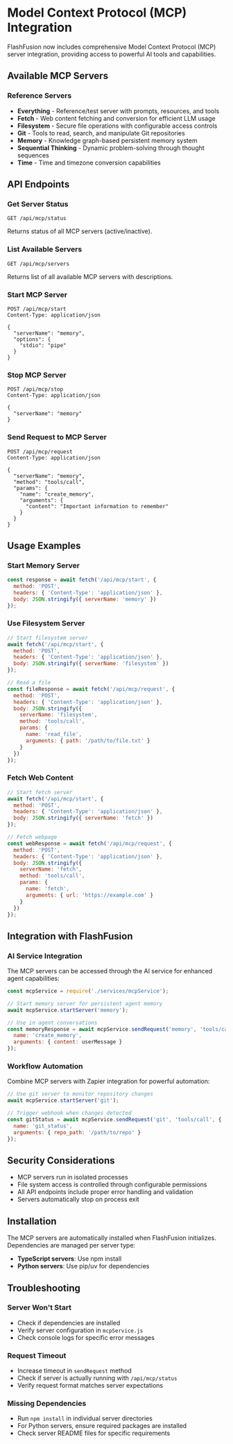 # Model Context Protocol (MCP) Integration

FlashFusion now includes comprehensive Model Context Protocol (MCP) server integration, providing access to powerful AI tools and capabilities.

## Available MCP Servers

### Reference Servers
- **Everything** - Reference/test server with prompts, resources, and tools
- **Fetch** - Web content fetching and conversion for efficient LLM usage  
- **Filesystem** - Secure file operations with configurable access controls
- **Git** - Tools to read, search, and manipulate Git repositories
- **Memory** - Knowledge graph-based persistent memory system
- **Sequential Thinking** - Dynamic problem-solving through thought sequences
- **Time** - Time and timezone conversion capabilities

## API Endpoints

### Get Server Status
```
GET /api/mcp/status
```
Returns status of all MCP servers (active/inactive).

### List Available Servers
```
GET /api/mcp/servers
```
Returns list of all available MCP servers with descriptions.

### Start MCP Server
```
POST /api/mcp/start
Content-Type: application/json

{
  "serverName": "memory",
  "options": {
    "stdio": "pipe"
  }
}
```

### Stop MCP Server  
```
POST /api/mcp/stop
Content-Type: application/json

{
  "serverName": "memory"
}
```

### Send Request to MCP Server
```
POST /api/mcp/request
Content-Type: application/json

{
  "serverName": "memory",
  "method": "tools/call",
  "params": {
    "name": "create_memory",
    "arguments": {
      "content": "Important information to remember"
    }
  }
}
```

## Usage Examples

### Start Memory Server
```javascript
const response = await fetch('/api/mcp/start', {
  method: 'POST',
  headers: { 'Content-Type': 'application/json' },
  body: JSON.stringify({ serverName: 'memory' })
});
```

### Use Filesystem Server
```javascript
// Start filesystem server
await fetch('/api/mcp/start', {
  method: 'POST', 
  headers: { 'Content-Type': 'application/json' },
  body: JSON.stringify({ serverName: 'filesystem' })
});

// Read a file
const fileResponse = await fetch('/api/mcp/request', {
  method: 'POST',
  headers: { 'Content-Type': 'application/json' },
  body: JSON.stringify({
    serverName: 'filesystem',
    method: 'tools/call',
    params: {
      name: 'read_file',
      arguments: { path: '/path/to/file.txt' }
    }
  })
});
```

### Fetch Web Content
```javascript
// Start fetch server
await fetch('/api/mcp/start', {
  method: 'POST',
  headers: { 'Content-Type': 'application/json' },
  body: JSON.stringify({ serverName: 'fetch' })
});

// Fetch webpage
const webResponse = await fetch('/api/mcp/request', {
  method: 'POST',
  headers: { 'Content-Type': 'application/json' },
  body: JSON.stringify({
    serverName: 'fetch',
    method: 'tools/call', 
    params: {
      name: 'fetch',
      arguments: { url: 'https://example.com' }
    }
  })
});
```

## Integration with FlashFusion

### AI Service Integration
The MCP servers can be accessed through the AI service for enhanced agent capabilities:

```javascript
const mcpService = require('./services/mcpService');

// Start memory server for persistent agent memory
await mcpService.startServer('memory');

// Use in agent conversations
const memoryResponse = await mcpService.sendRequest('memory', 'tools/call', {
  name: 'create_memory',
  arguments: { content: userMessage }
});
```

### Workflow Automation
Combine MCP servers with Zapier integration for powerful automation:

```javascript
// Use git server to monitor repository changes
await mcpService.startServer('git');

// Trigger webhook when changes detected
const gitStatus = await mcpService.sendRequest('git', 'tools/call', {
  name: 'git_status',
  arguments: { repo_path: '/path/to/repo' }
});
```

## Security Considerations

- MCP servers run in isolated processes
- File system access is controlled through configurable permissions
- All API endpoints include proper error handling and validation
- Servers automatically stop on process exit

## Installation

The MCP servers are automatically installed when FlashFusion initializes. Dependencies are managed per server type:

- **TypeScript servers**: Use npm install
- **Python servers**: Use pip/uv for dependencies

## Troubleshooting

### Server Won't Start
- Check if dependencies are installed
- Verify server configuration in `mcpService.js`  
- Check console logs for specific error messages

### Request Timeout
- Increase timeout in `sendRequest` method
- Check if server is actually running with `/api/mcp/status`
- Verify request format matches server expectations

### Missing Dependencies
- Run `npm install` in individual server directories
- For Python servers, ensure required packages are installed
- Check server README files for specific requirements